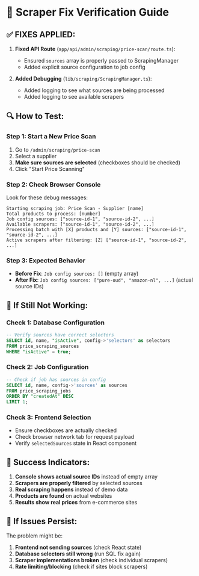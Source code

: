 # 🚀 Scraper Fix Verification Guide

## ✅ **FIXES APPLIED:**

1. **Fixed API Route** (`app/api/admin/scraping/price-scan/route.ts`):
   - Ensured `sources` array is properly passed to ScrapingManager
   - Added explicit source configuration to job config

2. **Added Debugging** (`lib/scraping/ScrapingManager.ts`):
   - Added logging to see what sources are being processed
   - Added logging to see available scrapers

## 🔍 **How to Test:**

### **Step 1: Start a New Price Scan**
1. Go to `/admin/scraping/price-scan`
2. Select a supplier
3. **Make sure sources are selected** (checkboxes should be checked)
4. Click "Start Price Scanning"

### **Step 2: Check Browser Console**
Look for these debug messages:
```
Starting scraping job: Price Scan - Supplier [name]
Total products to process: [number]
Job config sources: ["source-id-1", "source-id-2", ...]
Available scrapers: ["source-id-1", "source-id-2", ...]
Processing batch with [X] products and [Y] sources: ["source-id-1", "source-id-2", ...]
Active scrapers after filtering: [Z] ["source-id-1", "source-id-2", ...]
```

### **Step 3: Expected Behavior**
- **Before Fix**: `Job config sources: []` (empty array)
- **After Fix**: `Job config sources: ["pure-oud", "amazon-nl", ...]` (actual source IDs)

## 🚨 **If Still Not Working:**

### **Check 1: Database Configuration**
```sql
-- Verify sources have correct selectors
SELECT id, name, "isActive", config->'selectors' as selectors 
FROM price_scraping_sources 
WHERE "isActive" = true;
```

### **Check 2: Job Configuration**
```sql
-- Check if job has sources in config
SELECT id, name, config->'sources' as sources 
FROM price_scraping_jobs 
ORDER BY "createdAt" DESC 
LIMIT 1;
```

### **Check 3: Frontend Selection**
- Ensure checkboxes are actually checked
- Check browser network tab for request payload
- Verify `selectedSources` state in React component

## 🎯 **Success Indicators:**

1. **Console shows actual source IDs** instead of empty array
2. **Scrapers are properly filtered** by selected sources
3. **Real scraping happens** instead of demo data
4. **Products are found** on actual websites
5. **Results show real prices** from e-commerce sites

## 🔧 **If Issues Persist:**

The problem might be:
1. **Frontend not sending sources** (check React state)
2. **Database selectors still wrong** (run SQL fix again)
3. **Scraper implementations broken** (check individual scrapers)
4. **Rate limiting/blocking** (check if sites block scrapers)

